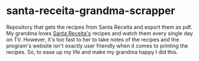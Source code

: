 # santa-receita-grandma-scrapper
Repository that gets the recipes from Santa Receita and export them as pdf.
My grandma loves [Santa Receita's](a12.com/santareceita) recipes and watch them every single day on TV. However, it's too fast to her to take notes of the recipes and the program's website isn't exactly user friendly when it comes to printing the recipes. So, to ease up my life and make my grandma happy I did this.
